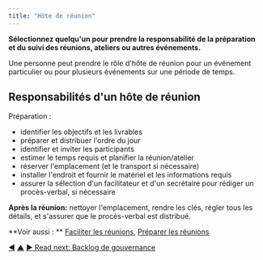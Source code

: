 ```yaml
---
title: "Hôte de réunion"
---
```



<strong>Sélectionnez quelqu'un pour prendre la responsabilité de la préparation et du suivi des réunions, ateliers ou autres événements.</strong>

Une personne peut prendre le rôle d'hôte de réunion pour un événement particulier ou pour plusieurs événements sur une période de temps.

## Responsabilités d'un hôte de réunion

Préparation :

- identifier les objectifs et les livrables
- préparer et distribuer l'ordre du jour
- identifier et inviter les participants
- estimer le temps requis et planifier la réunion/atelier
- réserver l'emplacement (et le transport si nécessaire)
- installer l'endroit et fournir le matériel et les informations requis
- assurer la sélection d'un facilitateur et d'un secrétaire pour rédiger un procès-verbal, si nécessaire

**Après la réunion:** nettoyer l'emplacement, rendre les clés, régler tous les détails, et s'assurer que le procès-verbal est distribué.

**Voir aussi : ** [Faciliter les réunions](facilitate-meetings.html), [Préparer les réunions](prepare-for-meetings.html)

<div class="bottom-nav">
<a href="evaluate-meetings.html" title="Back to: Évaluer les réunions">◀</a> <a href="meeting-practices.html" title="Up: Se réunir">▲</a> <a href="governance-backlog.html" title="">▶ Read next: Backlog de gouvernance</a>
</div>


<script type="text/javascript">
Mousetrap.bind('g n', function() {
    window.location.href = 'governance-backlog.html';
    return false;
});
</script>

